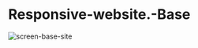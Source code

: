 # Responsive-website.-Base
 
![screen-base-site](https://github.com/User81504/Responsive-website.-Base/assets/99925326/39581e7a-6c8e-4d89-a2d2-f1aa5af4df5a)
